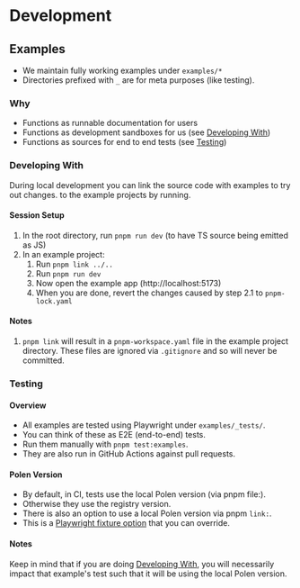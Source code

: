 # Development

## Examples

- We maintain fully working examples under `examples/*`
- Directories prefixed with `_` are for meta purposes (like testing).

### Why

- Functions as runnable documentation for users
- Functions as development sandboxes for us (see
  [Developing With](#developing-with))
- Functions as sources for end to end tests (see [Testing](#testing))

### Developing With

During local development you can link the source code with examples to try out
changes. to the example projects by running.

<!-- #### One Time System Setup

1. [`pnpm link`](https://pnpm.io/cli/link) in the root directory. -->

#### Session Setup

1. In the root directory, run `pnpm run dev` (to have TS source being emitted as
   JS)
2. In an example project:
   1. Run `pnpm link ../..`
   2. Run `pnpm run dev`
   3. Now open the example app (http://localhost:5173)
   4. When you are done, revert the changes caused by step 2.1 to
      `pnpm-lock.yaml`

#### Notes

1. `pnpm link` will result in a `pnpm-workspace.yaml` file in the example
   project directory. These files are ignored via `.gitignore` and so will never
   be committed.

### Testing

#### Overview

- All examples are tested using Playwright under `examples/_tests/`.
- You can think of these as E2E (end-to-end) tests.
- Run them manually with `pnpm test:examples`.
- They are also run in GitHub Actions against pull requests.

#### Polen Version

- By default, in CI, tests use the local Polen version (via pnpm file:).
- Otherwise they use the registry version.
- There is also an option to use a local Polen version via pnpm `link:`.
- This is a
  [Playwright fixture option](https://playwright.dev/docs/test-fixtures#fixtures-options)
  that you can override.

#### Notes

Keep in mind that if you are doing [Developing With](#developing-with), you will
necessarily impact that example's test such that it will be using the local
Polen version.
